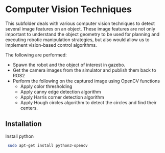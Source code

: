 # Computer Vision Techniques
This subfolder deals with various computer vision techniques to detect several image features on an object. These image features are not only important to understand the object geometry to be used for planning and executing robotic manipulation strategies, but also would allow us to implement vision-based control algorithms. 


The following are performed:
- Spawn the robot and the object of interest in gazebo. 
- Get the camera images from the simulator and publish them back to ROS2
- Perform the following on the captured image using OpenCV functions
    - Apply color thresholding
    - Apply canny edge detection algorithm
    - Apply Harris corner detection algorithm
    - Apply Hough circles algorithm to detect the circles and find their centers.
## Installation

Install python

```bash
 sudo apt-get install python3-opencv
```
    
